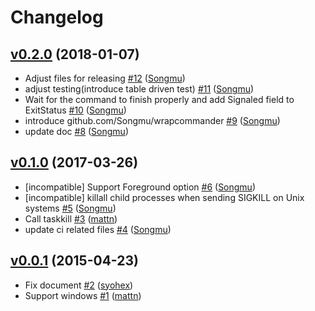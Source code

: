 # Changelog

## [v0.2.0](https://github.com/Songmu/timeout/compare/v0.1.0...v0.2.0) (2018-01-07)

* Adjust files for releasing [#12](https://github.com/Songmu/timeout/pull/12) ([Songmu](https://github.com/Songmu))
* adjust testing(introduce table driven test) [#11](https://github.com/Songmu/timeout/pull/11) ([Songmu](https://github.com/Songmu))
* Wait for the command to finish properly and add Signaled field to ExitStatus [#10](https://github.com/Songmu/timeout/pull/10) ([Songmu](https://github.com/Songmu))
* introduce github.com/Songmu/wrapcommander [#9](https://github.com/Songmu/timeout/pull/9) ([Songmu](https://github.com/Songmu))
* update doc [#8](https://github.com/Songmu/timeout/pull/8) ([Songmu](https://github.com/Songmu))

## [v0.1.0](https://github.com/Songmu/timeout/compare/v0.0.1...v0.1.0) (2017-03-26)

* [incompatible] Support Foreground option [#6](https://github.com/Songmu/timeout/pull/6) ([Songmu](https://github.com/Songmu))
* [incompatible] killall child processes when sending SIGKILL on Unix systems [#5](https://github.com/Songmu/timeout/pull/5) ([Songmu](https://github.com/Songmu))
* Call taskkill [#3](https://github.com/Songmu/timeout/pull/3) ([mattn](https://github.com/mattn))
* update ci related files [#4](https://github.com/Songmu/timeout/pull/4) ([Songmu](https://github.com/Songmu))

## [v0.0.1](https://github.com/Songmu/timeout/compare/fca682e36f92...v0.0.1) (2015-04-23)

* Fix document [#2](https://github.com/Songmu/timeout/pull/2) ([syohex](https://github.com/syohex))
* Support windows [#1](https://github.com/Songmu/timeout/pull/1) ([mattn](https://github.com/mattn))
